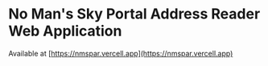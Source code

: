 # No Man's Sky Portal Address Reader Web Application

Available at [https://nmspar.vercell.app](https://nmspar.vercell.app)
